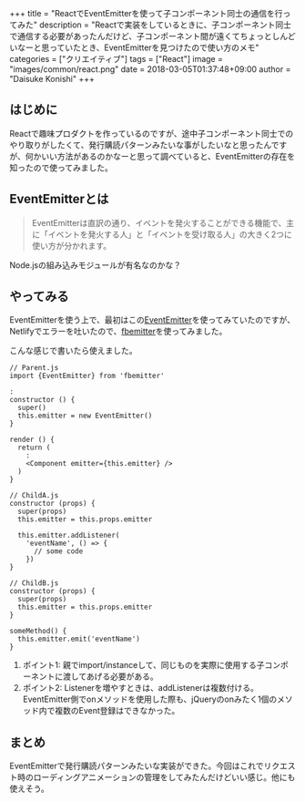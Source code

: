 +++
title = "ReactでEventEmitterを使って子コンポーネント同士の通信を行ってみた"
description = "Reactで実装をしているときに、子コンポーネント同士で通信する必要があったんだけど、子コンポーネント間が遠くてちょっとしんどいなーと思っていたとき、EventEmitterを見つけたので使い方のメモ"
categories = ["クリエイティブ"]
tags = ["React"]
image = "images/common/react.png"
date = 2018-03-05T01:37:48+09:00
author = "Daisuke Konishi"
+++


## はじめに
Reactで趣味プロダクトを作っているのですが、途中子コンポーネント同士でのやり取りがしたくて、発行購読パターンみたいな事がしたいなと思ったんですが、何かいい方法があるのかなーと思って調べていると、EventEmitterの存在を知ったので使ってみました。

## EventEmitterとは
> EventEmitterは直訳の通り、イベントを発火することができる機能で、主に「イベントを発火する人」と「イベントを受け取る人」の大きく2つに使い方が分かれます。

Node.jsの組み込みモジュールが有名なのかな？

## やってみる
EventEmitterを使う上で、最初はこの[EventEmitter](https://www.npmjs.com/package/EventEmitter)を使ってみていたのですが、Netlifyでエラーを吐いたので、[fbemitter](https://www.npmjs.com/package/fbemitter)を使ってみました。

こんな感じで書いたら使えました。

```
// Parent.js
import {EventEmitter} from 'fbemitter'

:
constructor () {
  super()
  this.emitter = new EventEmitter()
}

render () {
  return (
    :
    <Component emitter={this.emitter} />
  )
}
```

```
// ChildA.js
constructor (props) {
  super(props)
  this.emitter = this.props.emitter

  this.emitter.addListener(
    'eventName', () => {
      // some code
    })
}
```

```
// ChildB.js
constructor (props) {
  super(props)
  this.emitter = this.props.emitter
}

someMethod() {
  this.emitter.emit('eventName')
}
```

1. ポイント1: 親でimport/instanceして、同じものを実際に使用する子コンポーネントに渡してあげる必要がある。
2. ポイント2: Listenerを増やすときは、addListenerは複数付ける。EventEmitter側でonメソッドを使用した際も、jQueryのonみたく1個のメソッド内で複数のEvent登録はできなかった。

## まとめ
EventEmitterで発行購読パターンみたいな実装ができた。今回はこれでリクエスト時のローディングアニメーションの管理をしてみたんだけどいい感じ。他にも使えそう。
